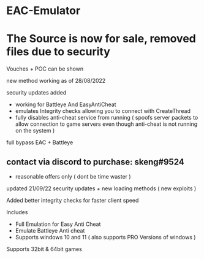 # EAC-Emulator
# The Source is now for sale, removed files due to security

Vouches + POC can be shown 


new method working as of 28/08/2022 

security updates added

- working for Battleye And EasyAntiCheat 
- emulates Integrity checks allowing you to connect with CreateThread 
- fully disables anti-cheat service from running ( spoofs server packets to allow connection to game servers even though anti-cheat is not running on the system )

full bypass EAC + Battleye 

## contact via discord to purchase: skeng#9524
- reasonable offers only ( dont be time waster )

updated 21/09/22
security updates + new loading methods ( new exploits )



Added better integrity checks for faster client speed

Includes 
- Full Emulation for Easy Anti Cheat 
- Emulate Battleye Anti cheat
- Supports windows 10 and 11 ( also supports PRO Versions of windows )

Supports 32bit & 64bit games



